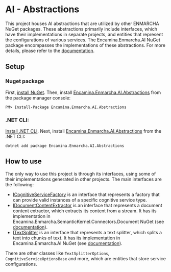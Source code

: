 ﻿# AI - Abstractions

This project houses AI abstractions that are utilized by other ENMARCHA NuGet packages. These abstractions primarily include interfaces, which have their implementations in separate projects, and entities that represent the configurations of various services. The Encamina.Enmarcha.AI NuGet package encompasses the implementations of these abstractions. For more details, please refer to the [documentation](../Encamina.Enmarcha.AI/README.md).

## Setup

### Nuget package

First, [install NuGet](http://docs.nuget.org/docs/start-here/installing-nuget). Then, install [Encamina.Enmarcha.AI.Abstractions](https://www.nuget.org/packages/Encamina.Enmarcha.AI.Abstractions) from the package manager console:

    PM> Install-Package Encamina.Enmarcha.AI.Abstractions

### .NET CLI:

[Install .NET CLI](https://learn.microsoft.com/en-us/dotnet/core/tools/). Next, install [Encamina.Enmarcha.AI.Abstractions](https://www.nuget.org/packages/Encamina.Enmarcha.AI.Abstractions) from the .NET CLI:

    dotnet add package Encamina.Enmarcha.AI.Abstractions

## How to use

The only way to use this project is through its interfaces, using some of their implementations generated in other projects. The main interfaces are the following:
- [ICognitiveServiceFactory](./ICognitiveServiceFactory.cs) is an interface that represents a factory that can provide valid instances of a specific cognitive service type.
- [IDocumentContentExtractor](./IDocumentContentExtractor.cs) is an interface that represents a document content extractor, which extracts its content from a stream. It has its implementation in Encamina.Enmarcha.SemanticKernel.Connectors.Document NuGet (see [documentation](../Encamina.Enmarcha.SemanticKernel.Connectors.Document/README.md)).
- [ITextSplitter](./ITextSplitter.cs) is an interface that represents a text splitter, which splits a text into chunks of text. It has its implementation in Encamina.Enmarcha.AI NuGet (see [documentation](../Encamina.Enmarcha.AI/README.md)).

There are other classes like `TextSplitterOptions`, `CognitiveServiceOptionsBase` and more, which are entities that store service configurations.